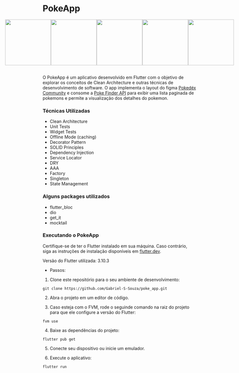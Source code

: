 # PokeApp

<div style="display: flex; justify-content: center;">
  <img src="https://github.com/Gabriel-S-Souza/poke_app/assets/94877176/2942c80c-9cd1-469e-93b9-ce649a1f3abe" width="150" />
  <img src="https://github.com/Gabriel-S-Souza/poke_app/assets/94877176/f7f878d6-6b06-4844-a59b-96cda35833b7" width="150" />
  <img src="https://github.com/Gabriel-S-Souza/poke_app/assets/94877176/b5e261e9-441a-4dc2-a479-e1045005de64" width="150" />
  <img src="https://github.com/Gabriel-S-Souza/poke_app/assets/94877176/1ab0037b-0082-4d72-a236-853afbefbfcd" width="150" />
  <img src="https://github.com/Gabriel-S-Souza/poke_app/assets/94877176/be33a3fd-6281-49ec-9a10-363c90049e4c" width="150" />
</div>
<br>

O PokeApp é um aplicativo desenvolvido em Flutter com o objetivo de explorar os conceitos de Clean Architecture e outras técnicas de desenvolvimento de software. O app implementa o layout do figma [Pokedéx Community](https://www.figma.com/file/oyy40kpPCamOuJOQu1uYMo/Pok%C3%A9dex-(Community)?type=design&node-id=314-3&mode=design&t=Z5E2UVjFkqhk5inq-0) e consome a [Poke Finder API](https://github.com/Gabriel-S-Souza/poke_finder_api/tree/main) para exibir uma lista paginada de pokemons e permite a visualização dos detalhes do pokemon.
<br>

### Técnicas Utilizadas
- Clean Architecture
- Unit Tests
- Widget Tests
- Offline Mode (caching)
- Decorator Pattern
- SOLID Principles
- Dependency Injection
- Service Locator
- DRY
- AAA
- Factory
- Singleton
- State Management


### Alguns packages utilizados
- flutter_bloc
- dio
- get_it
- mocktail


### Executando o PokeApp

Certifique-se de ter o Flutter instalado em sua máquina. Caso contrário, siga as instruções de instalação disponíveis em [flutter.dev](https://flutter.dev/).

Versão do Flutter utilizada: 3.10.3

- Passos: <br>

1. Clone este repositório para o seu ambiente de desenvolvimento:

```
git clone https://github.com/Gabriel-S-Souza/poke_app.git
```

2. Abra o projeto em um editor de código.

3. Caso esteja com o FVM, rode o seguinde comando na raiz do projeto para que ele configure a versão do Flutter:
```
fvm use
```
4. Baixe as dependências do projeto:
```
flutter pub get
```
5. Conecte seu dispositivo ou inicie um emulador.

6. Execute o aplicativo:

```
flutter run
```
